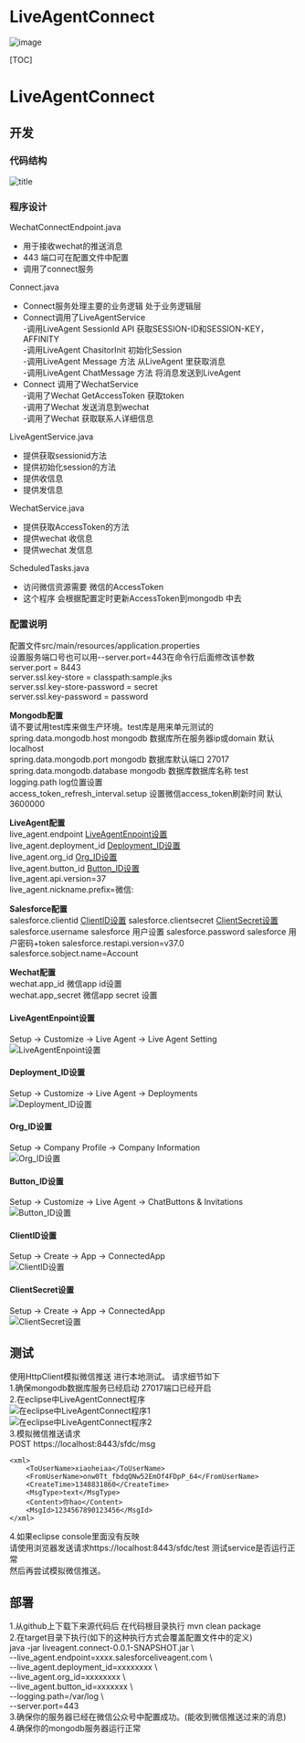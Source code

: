 
# LiveAgentConnect

![image](https://github.com/lingjianrui/blog/blob/master/images/LiveAgentConnect.gif)

[TOC]

# LiveAgentConnect

## 开发

### 代码结构  
![title](https://github.com/lingjianrui/blog/blob/master/images/LiveAgentConnect-1.jpg)  

### 程序设计  
WechatConnectEndpoint.java  

 - 用于接收wechat的推送消息  
 - 443 端口可在配置文件中配置  
 - 调用了connect服务  

Connect.java  

 - Connect服务处理主要的业务逻辑 处于业务逻辑层  
 - Connect调用了LiveAgentService  
   -调用LiveAgent SessionId API 获取SESSION-ID和SESSION-KEY，AFFINITY  
   -调用LiveAgent ChasitorInit 初始化Session  
   -调用LiveAgent Message 方法 从LiveAgent 里获取消息  
   -调用LiveAgent ChatMessage 方法 将消息发送到LiveAgent  
 - Connect 调用了WechatService  
   -调用了Wechat GetAccessToken 获取token  
   -调用了Wechat 发送消息到wechat  
   -调用了Wechat 获取联系人详细信息  

LiveAgentService.java  

 - 提供获取sessionid方法  
 - 提供初始化session的方法  
 - 提供收信息  
 - 提供发信息  

WechatService.java  

 - 提供获取AccessToken的方法  
 - 提供wechat 收信息  
 - 提供wechat 发信息  

ScheduledTasks.java  

 - 访问微信资源需要 微信的AccessToken  
 - 这个程序 会根据配置定时更新AccessToken到mongodb 中去  

### 配置说明  
配置文件src/main/resources/application.properties  
设置服务端口号也可以用--server.port=443在命令行后面修改该参数  
server.port = 8443  
server.ssl.key-store = classpath:sample.jks  
server.ssl.key-store-password = secret  
server.ssl.key-password = password  

**Mongodb配置**  
请不要试用test库来做生产环境。test库是用来单元测试的  
spring.data.mongodb.host  mongodb 数据库所在服务器ip或domain 默认localhost  
spring.data.mongodb.port  mongodb 数据库默认端口 27017  
spring.data.mongodb.database mongodb 数据库数据库名称 test  
logging.path log位置设置  
access_token_refresh_interval.setup  设置微信access_token刷新时间 默认3600000   

**LiveAgent配置**  
live_agent.endpoint [LiveAgentEnpoint设置](https://github.com/lingjianrui/blog/blob/master/images/LiveAgentConnect-2.jpg)  
live_agent.deployment_id [Deployment_ID设置](https://github.com/lingjianrui/blog/blob/master/images/LiveAgentConnect-3.jpg)  
live_agent.org_id [Org_ID设置](https://github.com/lingjianrui/blog/blob/master/images/LiveAgentConnect-4.jpg)  
live_agent.button_id [Button_ID设置](https://github.com/lingjianrui/blog/blob/master/images/LiveAgentConnect-5.jpg)  
live_agent.api.version=37  
live_agent.nickname.prefix=微信:  

**Salesforce配置**  
salesforce.clientid [ClientID设置](https://github.com/lingjianrui/blog/blob/master/images/LiveAgentConnect-6.jpg)
salesforce.clientsecret [ClientSecret设置](https://github.com/lingjianrui/blog/blob/master/images/LiveAgentConnect-7.jpg)
salesforce.username salesforce 用户设置
salesforce.password salesforce 用户密码+token
salesforce.restapi.version=v37.0
salesforce.sobject.name=Account  

**Wechat配置**  
wechat.app_id 微信app id设置  
wechat.app_secret 微信app secret 设置  

#### LiveAgentEnpoint设置  
Setup -> Customize -> Live Agent -> Live Agent Setting  
![LiveAgentEnpoint设置](https://github.com/lingjianrui/blog/blob/master/images/LiveAgentConnect-8.jpg)  

#### Deployment_ID设置  
Setup -> Customize -> Live Agent -> Deployments  
![Deployment_ID设置](https://github.com/lingjianrui/blog/blob/master/images/LiveAgentConnect-9.jpg)  

#### Org_ID设置  
Setup -> Company Profile -> Company Information  
![Org_ID设置](https://github.com/lingjianrui/blog/blob/master/images/LiveAgentConnect-10.jpg)  

#### Button_ID设置  
Setup -> Customize -> Live Agent -> ChatButtons & Invitations  
![Button_ID设置](https://github.com/lingjianrui/blog/blob/master/images/LiveAgentConnect-11.jpg)  

#### ClientID设置  
Setup -> Create -> App -> ConnectedApp  
![ClientID设置](https://github.com/lingjianrui/blog/blob/master/images/LiveAgentConnect-12.jpg)  

#### ClientSecret设置  
Setup -> Create -> App -> ConnectedApp  
![ClientSecret设置](https://github.com/lingjianrui/blog/blob/master/images/LiveAgentConnect-13.jpg)   

## 测试  
使用HttpClient模拟微信推送 进行本地测试。 
请求细节如下  
1.确保mongodb数据库服务已经启动 27017端口已经开启    
2.在eclipse中LiveAgentConnect程序  
![在eclipse中LiveAgentConnect程序1](https://github.com/lingjianrui/blog/blob/master/images/LiveAgentConnect-14.jpg)  
![在eclipse中LiveAgentConnect程序2](https://github.com/lingjianrui/blog/blob/master/images/LiveAgentConnect-15.jpg)  
3.模拟微信推送请求  
POST https://localhost:8443/sfdc/msg  
```
<xml>
    <ToUserName>xiaoheiaa</ToUserName>
    <FromUserName>onw0Tt_fbdqQNw52EmOf4FDpP_64</FromUserName>
    <CreateTime>1348831860</CreateTime>
    <MsgType>text</MsgType>
    <Content>你hao</Content>
    <MsgId>1234567890123456</MsgId>
</xml>
```
4.如果eclipse console里面没有反映  
请使用浏览器发送请求https://localhost:8443/sfdc/test 测试service是否运行正常  
然后再尝试模拟微信推送。  

## 部署  
1.从github上下载下来源代码后 在代码根目录执行 mvn clean package   
2.在target目录下执行(如下的这种执行方式会覆盖配置文件中的定义)  
java -jar liveagent.connect-0.0.1-SNAPSHOT.jar \  
--live_agent.endpoint=xxxx.salesforceliveagent.com \  
--live_agent.deployment_id=xxxxxxxx \  
--live_agent.org_id=xxxxxxxx \  
--live_agent.button_id=xxxxxxx \  
--logging.path=/var/log \  
--server.port=443  
3.确保你的服务器已经在微信公众号中配置成功。(能收到微信推送过来的消息)  
4.确保你的mongodb服务器运行正常  

